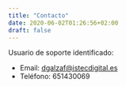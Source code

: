 ```yaml
---
title: "Contacto"
date: 2020-06-02T01:26:56+02:00
draft: false
---
```

Usuario de soporte identificado:
- Email: 
dgalzaf@istecdigital.es
- Teléfono: 651430069
